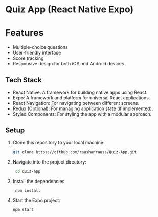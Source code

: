 # Quiz App (React Native Expo)

# Features
- Multiple-choice questions
- User-friendly interface
- Score tracking
- Responsive design for both iOS and Android devices

## Tech Stack
- React Native: A framework for building native apps using React.
- Expo: A framework and platform for universal React applications.
- React Navigation: For navigating between different screens.
- Redux (Optional): For managing application state (if implemented).
- Styled Components: For styling the app with a modular approach.

## Setup

1. Clone this repository to your local machine:

   ```bash
   git clone https://github.com/raushanrauss/Quiz-App.git
   ```

2. Navigate into the project directory:

   ```bash
    cd quiz-app
    ```
3. Install the dependencies:

   ```bash
    npm install
   ```
4. Start the Expo project:
   ```bash
   npm start
   ```
